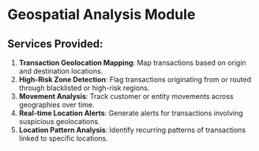 # Geospatial Analysis Module

## Services Provided:

1. **Transaction Geolocation Mapping**: Map transactions based on origin and destination locations.
2. **High-Risk Zone Detection**: Flag transactions originating from or routed through blacklisted or high-risk regions.
3. **Movement Analysis**: Track customer or entity movements across geographies over time.
4. **Real-time Location Alerts**: Generate alerts for transactions involving suspicious geolocations.
5. **Location Pattern Analysis**: Identify recurring patterns of transactions linked to specific locations.
